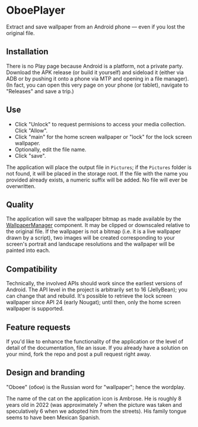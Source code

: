 # OboePlayer

Extract and save wallpaper from an Android phone — even if you lost the original file.

## Installation

There is no Play page because Android is a platform, not a private party.
Download the APK release (or build it yourself) and sideload it (either via ADB or by pushing it onto a phone via MTP and opening in a file manager).
(In fact, you can open this very page on your phone (or tablet), navigate to "Releases" and save a trip.)

## Use

* Click "Unlock" to request permisions to access your media collection. Click "Allow".
* Click "main" for the home screen wallpaper or "lock" for the lock screen wallpaper.
* Optionally, edit the file name.
* Click "save".

The application will place the output file in `Pictures`; if the `Pictures` folder is not found, it will be placed in the storage root. If the file with the name you provided already exists, a numeric suffix will be added. No file will ever be overwritten.

## Quality

The application will save the wallpaper bitmap as made available by the [WallpaperManager](https://developer.android.com/reference/android/app/WallpaperManager) component. It may be clipped or downscaled relative to the original file.
If the wallpaper is not a bitmap (i.e. it is a live wallpaper drawn by a script), two images will be created corresponding to your screen's portrait and landscape resolutions and the wallpaper will be painted into each.

## Compatibility

Technically, the involved APIs should work since the earliest versions of Android. The API level in the project is arbitrarily set to 16 (JellyBean); you can change that and rebuild.
It's possible to retrieve the lock screen wallpaper since API 24 (early Nougat); until then, only the home screen wallpaper is supported.

## Feature requests

If you'd like to enhance the functionality of the application or the level of detail of the documentation, file an issue. If you already have a solution on your mind, fork the repo and post a pull request right away.

## Design and branding

"Oboee" (обои) is the Russian word for "wallpaper"; hence the wordplay.

The name of the cat on the application icon is Ambrose. He is roughly 8 years old in 2022 (was approximately 7 when the picture was taken and speculatively 6 when we adopted him from the streets). His family tongue seems to have been Mexican Spanish.
